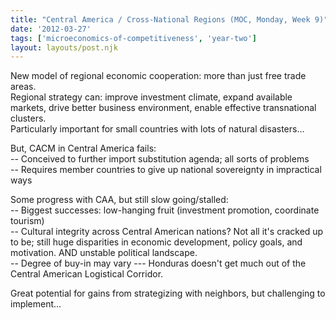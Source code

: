 ```yaml
---
title: "Central America / Cross-National Regions (MOC, Monday, Week 9)"
date: '2012-03-27'
tags: ['microeconomics-of-competitiveness', 'year-two']
layout: layouts/post.njk
---
```


New model of regional economic cooperation: more than just free trade areas.\
Regional strategy can: improve investment climate, expand available markets, drive better business environment, enable effective transnational clusters.\
Particularly important for small countries with lots of natural disasters...

But, CACM in Central America fails:\
-- Conceived to further import substitution agenda; all sorts of problems\
-- Requires member countries to give up national sovereignty in impractical ways

Some progress with CAA, but still slow going/stalled:\
-- Biggest successes: low-hanging fruit (investment promotion, coordinate tourism)\
-- Cultural integrity across Central American nations? Not all it's cracked up to be; still huge disparities in economic development, policy goals, and motivation. AND unstable political landscape.\
-- Degree of buy-in may vary --- Honduras doesn't get much out of the Central American Logistical Corridor.

Great potential for gains from strategizing with neighbors, but challenging to implement...
